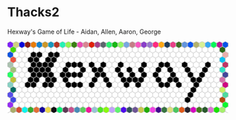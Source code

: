 # Thacks2
Hexway's Game of Life - Aidan, Allen, Aaron, George
<p></p>

![alt text](/img/Hexway.png)

